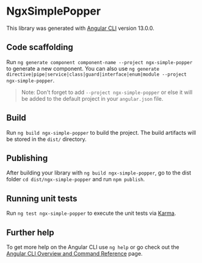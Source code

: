 # NgxSimplePopper

This library was generated with [Angular CLI](https://github.com/angular/angular-cli) version 13.0.0.

## Code scaffolding

Run `ng generate component component-name --project ngx-simple-popper` to generate a new component. You can also use `ng generate directive|pipe|service|class|guard|interface|enum|module --project ngx-simple-popper`.
> Note: Don't forget to add `--project ngx-simple-popper` or else it will be added to the default project in your `angular.json` file. 

## Build

Run `ng build ngx-simple-popper` to build the project. The build artifacts will be stored in the `dist/` directory.

## Publishing

After building your library with `ng build ngx-simple-popper`, go to the dist folder `cd dist/ngx-simple-popper` and run `npm publish`.

## Running unit tests

Run `ng test ngx-simple-popper` to execute the unit tests via [Karma](https://karma-runner.github.io).

## Further help

To get more help on the Angular CLI use `ng help` or go check out the [Angular CLI Overview and Command Reference](https://angular.io/cli) page.
